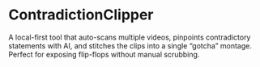 # ContradictionClipper
A local-first tool that auto-scans multiple videos, pinpoints contradictory statements with AI, and stitches the clips into a single “gotcha” montage. Perfect for exposing flip-flops without manual scrubbing.
